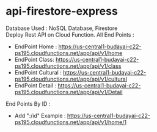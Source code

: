 # api-firestore-express
Database Used : NoSQL Database, Firestore \
Deploy Rest API on Cloud Function.
All End Points :
- EndPoint Home : https://us-central1-budayai-c22-ps195.cloudfunctions.net/app/api/v1/home
- EndPoint Class: https://us-central1-budayai-c22-ps195.cloudfunctions.net/app/api/v1/class
- EndPoint Cultural : https://us-central1-budayai-c22-ps195.cloudfunctions.net/app/api/v1/cultural
- EndPoint Detail : https://us-central1-budayai-c22-ps195.cloudfunctions.net/app/api/v1/Detail


End Points By ID :
- Add ":/id"
Example : https://us-central1-budayai-c22-ps195.cloudfunctions.net/app/api/v1/home/1
